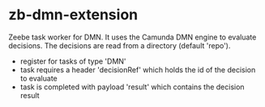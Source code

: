 # zb-dmn-extension
Zeebe task worker for DMN. It uses the Camunda DMN engine to evaluate decisions. The decisions are read from a directory (default 'repo').

* register for tasks of type 'DMN'
* task requires a header 'decisionRef' which holds the id of the decision to evaluate
* task is completed with payload 'result' which contains the decision result
